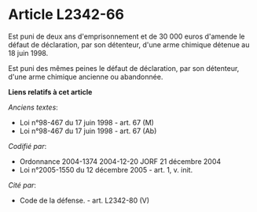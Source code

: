 # Article L2342-66

Est puni de deux ans d'emprisonnement et de 30 000 euros d'amende le défaut de déclaration, par son détenteur, d'une arme
chimique détenue au 18 juin 1998.

Est puni des mêmes peines le défaut de déclaration, par son détenteur, d'une arme chimique ancienne ou abandonnée.

**Liens relatifs à cet article**

_Anciens textes_:

  - Loi n°98-467 du 17 juin 1998 - art. 67 (M)
  - Loi n°98-467 du 17 juin 1998 - art. 67 (Ab)

_Codifié par_:

  - Ordonnance 2004-1374 2004-12-20 JORF 21 décembre 2004
  - Loi n°2005-1550 du 12 décembre 2005 - art. 1, v. init.

_Cité par_:

  - Code de la défense. - art. L2342-80 (V)
